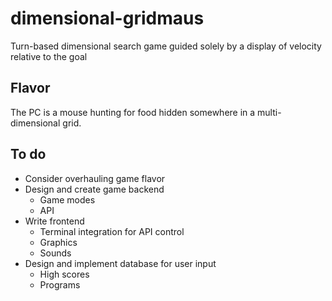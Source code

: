 # dimensional-gridmaus

Turn-based dimensional search game guided solely by a display of velocity relative to the goal

## Flavor

The PC is a mouse hunting for food hidden somewhere in a multi-dimensional grid.

## To do

* Consider overhauling game flavor
* Design and create game backend
  * Game modes
  * API
* Write frontend
  * Terminal integration for API control
  * Graphics
  * Sounds
* Design and implement database for user input
  * High scores
  * Programs
